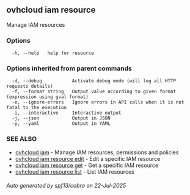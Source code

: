 ## ovhcloud iam resource

Manage IAM resources

### Options

```
  -h, --help   help for resource
```

### Options inherited from parent commands

```
  -d, --debug           Activate debug mode (will log all HTTP requests details)
  -f, --format string   Output value according to given format (expression using gval format)
  -e, --ignore-errors   Ignore errors in API calls when it is not fatal to the execution
  -i, --interactive     Interactive output
  -j, --json            Output in JSON
  -y, --yaml            Output in YAML
```

### SEE ALSO

* [ovhcloud iam](ovhcloud_iam.md)	 - Manage IAM resources, permissions and policies
* [ovhcloud iam resource edit](ovhcloud_iam_resource_edit.md)	 - Edit a specific IAM resource
* [ovhcloud iam resource get](ovhcloud_iam_resource_get.md)	 - Get a specific IAM resource
* [ovhcloud iam resource list](ovhcloud_iam_resource_list.md)	 - List IAM resources

###### Auto generated by spf13/cobra on 22-Jul-2025
